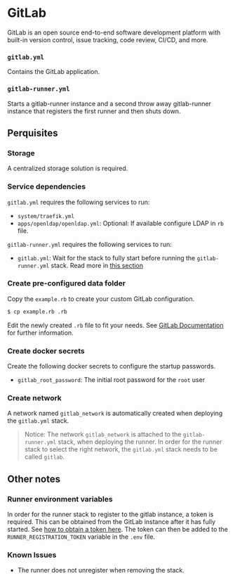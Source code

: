 # GitLab

GitLab is an open source end-to-end software development platform with built-in version control, issue tracking, code review, CI/CD, and more.

### `gitlab.yml`
Contains the GitLab application.

### `gitlab-runner.yml`
Starts a gitlab-runner instance and a second throw away gitlab-runner instance that registers the first runner and then shuts down.

## Perquisites
### Storage
A centralized storage solution is required.

### Service dependencies
`gitlab.yml` requires the following services to run:
- `system/traefik.yml`
- `apps/openldap/openldap.yml`: Optional: If available configure LDAP in `rb` file.

`gitlab-runner.yml` requires the following services to run:
- `gitlab.yml`: Wait for the stack to fully start before running the `gitlab-runner.yml` stack. Read more in [this section](#runner-environment-variables)

### Create pre-configured data folder
Copy the `example.rb` to create your custom GitLab configuration.

```sh
$ cp example.rb .rb
```

Edit the newly created `.rb` file to fit your needs. See [GitLab Documentation](https://docs.gitlab.com/omnibus/settings/) for further information.

### Create docker secrets
Create the following docker secrets to configure the startup passwords.

- `gitlab_root_password`: The initial root password for the `root` user

### Create network
A network named `gitlab_network` is automatically created when deploying the `gitlab.yml` stack. 

> Notice: The network `gitlab_network` is attached to the `gitlab-runner.yml` stack, when deploying the runner. In order for the runner stack to select the right network, the `gitlab.yml` stack needs to be called `gitlab`.

## Other notes
### Runner environment variables
In order for the runner stack to register to the gitlab instance, a token is required. This can be obtained from the GitLab instance after it has fully started. See [how to obtain a token here](https://docs.gitlab.com/runner/register/index.html). The token can then be added to the `RUNNER_REGISTRATION_TOKEN` variable in the `.env` file.

### Known Issues
- The runner does not unregister when removing the stack.

